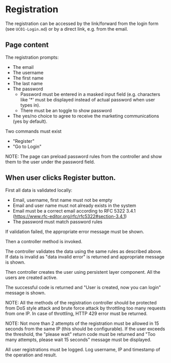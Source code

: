# Registration

The registration can be accessed by the link/forward from the login form (see `UC01-Login.md`) or by a direct link, e.g. from the email.

## Page content

The registration prompts:

* The email
* The username
* The first name
* The last name
* The password
  * Password must be entered in a masked input field (e.g. characters like '*' must be displayed instead of actual password when user types in).
  * There must be an toggle to show password
* The yes/no choice to agree to receive the marketing communications (yes by default).

Two commands must exist
 * "Register"
 * "Go to Login"

 NOTE: The page can preload password rules from the controller and show them to the user under the password field.

## When user clicks Register button.

First all data is validated locally:

* Email, username, first name must not be empty
* Email and user name must not already exists in the system
* Email must be a correct email according to RFC 5322 3.4.1 (https://www.rfc-editor.org/rfc/rfc5322#section-3.4.1)
* The password must match password rules

If validation failed, the appropriate error message must be shown.

Then a controller method is invoked.

The controller validates the data using the same rules as described above. If data is invalid as "data invalid error" is returned and appropriate message is shown.

Then controller creates the user using persistent layer component. All the users are created active.

The successful code is returned and "User is created, now you can login" message is shown.

NOTE: All the methods of the registration controller should be protected from DoS style attack and brute force attack by throttling too many requests from one IP. In case of throttling, HTTP 429 error must be returned.

NOTE: Not more than 2 attempts of the registration must be allowed in 15 seconds from the same IP (this should be configurable). If the user exceeds the threshold, the "please wait" return code must be returned and "Too many attempts, please wait 15 seconds" message must be displayed.

All user registrations must be logged. Log username, IP and timestamp of the operation and result.

